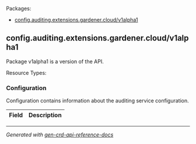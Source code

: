 <p>Packages:</p>
<ul>
<li>
<a href="#config.auditing.extensions.gardener.cloud%2fv1alpha1">config.auditing.extensions.gardener.cloud/v1alpha1</a>
</li>
</ul>
<h2 id="config.auditing.extensions.gardener.cloud/v1alpha1">config.auditing.extensions.gardener.cloud/v1alpha1</h2>
<p>
<p>Package v1alpha1 is a version of the API.</p>
</p>
Resource Types:
<ul></ul>
<h3 id="config.auditing.extensions.gardener.cloud/v1alpha1.Configuration">Configuration
</h3>
<p>
<p>Configuration contains information about the auditing service configuration.</p>
</p>
<table>
<thead>
<tr>
<th>Field</th>
<th>Description</th>
</tr>
</thead>
<tbody>
</tbody>
</table>
<hr/>
<p><em>
Generated with <a href="https://github.com/ahmetb/gen-crd-api-reference-docs">gen-crd-api-reference-docs</a>
</em></p>
